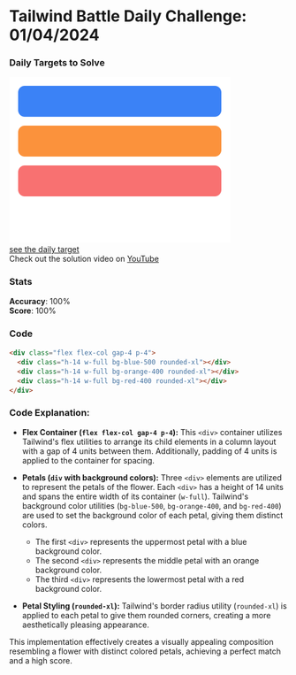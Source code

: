 # Tailwind Battle Daily Challenge: 01/04/2024

### Daily Targets to Solve

![picture of daily target](./images/01.png)  
[see the daily target](https://www.tailwindbattle.com/play/1)  
Check out the solution video on [YouTube](https://www.youtube.com/watch?v=l3GecjC2PZ4)

### Stats

**Accuracy**: 100%  
**Score**: 100%

### Code

```html
<div class="flex flex-col gap-4 p-4">
  <div class="h-14 w-full bg-blue-500 rounded-xl"></div>
  <div class="h-14 w-full bg-orange-400 rounded-xl"></div>
  <div class="h-14 w-full bg-red-400 rounded-xl"></div>
</div>
```

### Code Explanation:

- **Flex Container (`flex flex-col gap-4 p-4`):** This `<div>` container utilizes Tailwind's flex utilities to arrange its child elements in a column layout with a gap of 4 units between them. Additionally, padding of 4 units is applied to the container for spacing.

- **Petals (`div` with background colors):** Three `<div>` elements are utilized to represent the petals of the flower. Each `<div>` has a height of 14 units and spans the entire width of its container (`w-full`). Tailwind's background color utilities (`bg-blue-500`, `bg-orange-400`, and `bg-red-400`) are used to set the background color of each petal, giving them distinct colors.

  - The first `<div>` represents the uppermost petal with a blue background color.
  - The second `<div>` represents the middle petal with an orange background color.
  - The third `<div>` represents the lowermost petal with a red background color.

- **Petal Styling (`rounded-xl`):** Tailwind's border radius utility (`rounded-xl`) is applied to each petal to give them rounded corners, creating a more aesthetically pleasing appearance.

This implementation effectively creates a visually appealing composition resembling a flower with distinct colored petals, achieving a perfect match and a high score.